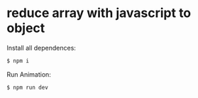 # reduce array with javascript to object

  Install all dependences:

```bash
$ npm i
```

  Run Animation:

```bash
$ npm run dev
```
